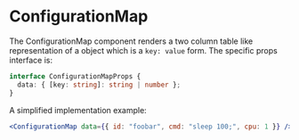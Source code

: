 # ConfigurationMap

The ConfigurationMap component renders a two column table like representation of a object which is a `key: value` form.
The specific props interface is:
```ts
interface ConfigurationMapProps {
  data: { [key: string]: string | number };
}
```

A simplified implementation example:

```jsx
<ConfigurationMap data={{ id: "foobar", cmd: "sleep 100;", cpu: 1 }} />
```